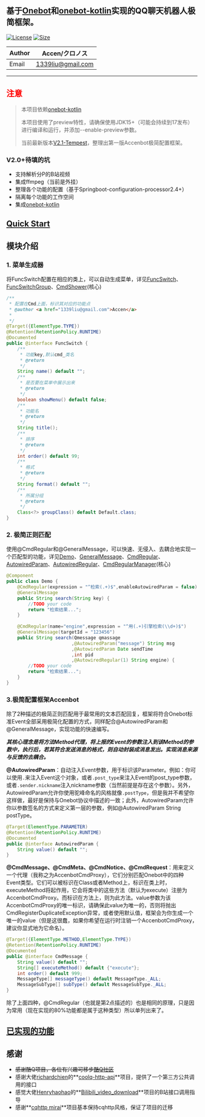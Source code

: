 **基于[Onebot](https://github.com/howmanybots/onebot)和[onebot-kotlin](https://github.com/yyuueexxiinngg/onebot-kotlin)实现的QQ聊天机器人极简框架。**
---

[![License](https://img.shields.io/github/license/AcceNoi/dmzjbot)](https://img.shields.io/github/license/AcceNoi/dmzjbot) [![Size](https://img.shields.io/github/repo-size/AcceNoi/dmzjbot)](https://img.shields.io/github/repo-size/AcceNoi/dmzjbot)

| Author | Accen/クロノス    |
| ------ | ----------------- |
| Email  | 1339liu@gmail.com |

---

##  <font color="red">注意</font>
>本项目依赖[onebot-kotlin](https://github.com/yyuueexxiinngg/onebot-kotlin)
>
>本项目使用了preview特性，请确保使用JDK15+（可能会持续到17发布）进行编译和运行，并添加--enable-preview参数。
>
>当前最新版本[V2.1-Tempest](https://github.com/AcceNoi/dmzjbot/releases/tag/V2.1-Tempest)，整理出第一版Accenbot极简配置框架。
>

### V2.0+待填的坑
- 支持解析分P的B站视频
- 集成ffmpeg（当前是外挂）
- 整理各个功能的配置（基于Springboot-configuration-processor2.4+）
- 隔离每个功能的工作空间
- 集成[onebot-kotlin](https://github.com/yyuueexxiinngg/onebot-kotlin)

## [Quick Start](https://github.com/AcceNoi/accenbot/blob/master/README-QUICKSTART.md)

## 模块介绍

### 1. 菜单生成器

将FuncSwitch配置在相应的类上，可以自动生成菜单，详见[FuncSwitch](https://github.com/AcceNoi/accenbot/blob/master/src/main/java/org/accen/dmzj/core/annotation/FuncSwitch.java)、[FuncSwitchGroup](https://github.com/AcceNoi/accenbot/blob/master/src/main/java/org/accen/dmzj/core/annotation/FuncSwitchGroup.java)、[CmdShower](https://github.com/AcceNoi/accenbot/blob/master/src/main/java/org/accen/dmzj/core/handler/CmdShower.java)(核心)

```java
/**
 * 配置在Cmd上面，标识其对应的功能点
 * @author <a href="1339liu@gmail.com">Accen</a>
 *
 */
@Target({ElementType.TYPE})
@Retention(RetentionPolicy.RUNTIME)
@Documented
public @interface FuncSwitch {
	/**
	 * 功能key,默认cmd_类名
	 * @return
	 */
	String name() default "";
	/**
	 * 是否要在菜单中展示出来
	 * @return
	 */
	boolean showMenu() default false;
	/**
	 * 功能名
	 * @return
	 */
	String title();
	/**
	 * 排序
	 * @return
	 */
	int order() default 99;
	/**
	 * 格式
	 * @return
	 */
	String format() default "";
	/**
	 * 所属分组
	 * @return
	 */
	Class<?> groupClass() default Default.class;
}
```

### 2. 极简正则匹配

使用@CmdRegular和@GeneralMessage，可以快速、无侵入、去耦合地实现一个匹配型的功能，详见[Demo](https://github.com/AcceNoi/accenbot/blob/master/src/test/java/dmzjbot/Demo.java)、[GeneralMessage](https://github.com/AcceNoi/accenbot/blob/master/src/main/java/org/accen/dmzj/core/annotation/GeneralMessage.java)、[CmdRegular](https://github.com/AcceNoi/accenbot/blob/master/src/main/java/org/accen/dmzj/core/annotation/CmdRegular.java)、[ AutowiredParam](https://github.com/AcceNoi/accenbot/blob/master/src/main/java/org/accen/dmzj/core/annotation/AutowiredParam.java)、[AutowiredRegular](https://github.com/AcceNoi/accenbot/blob/master/src/main/java/org/accen/dmzj/core/annotation/AutowiredRegular.java)、[CmdRegularManager](https://github.com/AcceNoi/accenbot/blob/master/src/main/java/org/accen/dmzj/core/handler/CmdRegularManager.java)(核心)

```java
@Component
public class Demo {
	@CmdRegular(expression = "^检索(.+)$",enableAutowiredParam = false)
	@GeneralMessage
	public String search(String key) {
		//TODO your code
		return "检索结果...";
	}
	
	@CmdRegular(name="engine",expression = "^用(.+)引擎检索(\\d+)$")
	@GeneralMessage(targetId = "123456")
	public String search(Qmessage qmassage
						,@AutowiredParam("message") String msg
						,@AutowiredParam Date sendTime
						,int pid
						,@AutowiredRegular(1) String engine) {
		//TODO your code
		return "检索结果...";
	}
}
```

### 3.极简配置框架Accenbot

除了2种描述的极简正则匹配用于最常用的文本匹配回复，框架将符合Onebot标准Event全部采用极简化配置的方式，同样配合@AutowiredParam和@GeneralMessage，实现功能的快速编写。

***其核心理念是将方法Method代理，将上报的Event的参数注入到该Method的参数中，执行后，若其符合发送消息的格式，则自动封装成消息发出。实现消息来源与反馈的去耦合。***

**@AutowiredParam**：自动注入Event参数，用于标识该Parameter。例如：你可以使用```.```来注入Event这个对象，或者```.post_type```来注入Event的post_type参数，或者```.sender.nickname```注入nickname参数（当然前提是存在这个参数）。另外，AutowiredParam允许你使用驼峰命名的风格就像```.postType```，但是我并不希望你这样做，最好是保持与Onebot协议中描述的一致；此外，AutowiredParam允许你以参数签名的方式来定义第一层的参数，例如@AutowiredParam String postType。

```java
@Target(ElementType.PARAMETER)
@Retention(RetentionPolicy.RUNTIME)
@Documented
public @interface AutowiredParam {
	String value() default "";
}
```

**@CmdMessage、@CmdMeta、@CmdNotice、@CmdRequest**：用来定义一个代理（我称之为AccenbotCmdProxy），它们分别匹配Onebot中的四种Event类型。它们可以被标识在Class或者Method上，标识在类上时，executeMethod将起作用，它会将类中的这些方法（默认为execute）注册为AccenbotCmdProxy。而标识在方法上，则为此方法。value参数为该AccenbotCmdProxy的唯一标识，请确保此value为唯一的，否则将抛出CmdRegisterDuplicateException异常，或者使用默认值，框架会为你生成一个唯一的value（但是这很蠢，如果你希望在运行时注销一个AccenbotCmdProxy，建议你显式地为它命名）。

```java
@Target({ElementType.METHOD,ElementType.TYPE})
@Retention(RetentionPolicy.RUNTIME)
@Documented
public @interface CmdMessage {
	String value() default "";
	String[] executeMethod() default {"execute"};
	int order() default 999;
	MessageType[] messageType() default MessageType._ALL;
	MessageSubType[] subType() default MessageSubType._ALL;
}
```

除了上面四种，@CmdRegular（也就是第2点描述的）也是相同的原理，只是因为常用（现在实现的80%功能都是属于这种类型）所以单列出来了。

## [已实现的功能](https://github.com/AcceNoi/accenbot/blob/master/README-FUNCTION.md)

## 感谢

  - ~~感谢酷Q项目，各位有兴趣可移步[酷Q社区]( https://cqp.cc/ )~~
  - 感谢大佬[richardchien](https://github.com/richardchien)的**[coolq-http-api](https://github.com/richardchien/coolq-http-api)**项目，提供了一个第三方公共调用的接口
  - 感觉大佬[Henryhaohao](https://github.com/Henryhaohao)的**[Bilibili_video_download](https://github.com/Henryhaohao/Bilibili_video_download)**项目的B站接口调用指导
  - 感谢**[cqhttp mirai](https://github.com/yyuueexxiinngg/cqhttp-mirai)**项目基本保持cqhttp风格，保证了项目的迁移

